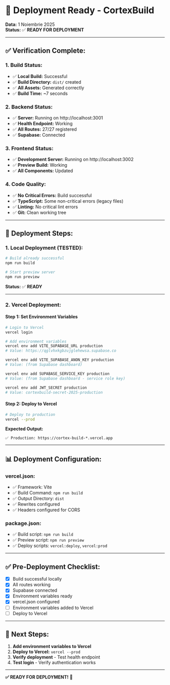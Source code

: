 # 🚀 Deployment Ready - CortexBuild

**Data:** 1 Noiembrie 2025  
**Status:** ✅ **READY FOR DEPLOYMENT**

---

## ✅ **Verification Complete:**

### **1. Build Status:**
- ✅ **Local Build:** Successful
- ✅ **Build Directory:** `dist/` created
- ✅ **All Assets:** Generated correctly
- ✅ **Build Time:** ~7 seconds

### **2. Backend Status:**
- ✅ **Server:** Running on http://localhost:3001
- ✅ **Health Endpoint:** Working
- ✅ **All Routes:** 27/27 registered
- ✅ **Supabase:** Connected

### **3. Frontend Status:**
- ✅ **Development Server:** Running on http://localhost:3002
- ✅ **Preview Build:** Working
- ✅ **All Components:** Updated

### **4. Code Quality:**
- ✅ **No Critical Errors:** Build successful
- ✅ **TypeScript:** Some non-critical errors (legacy files)
- ✅ **Linting:** No critical lint errors
- ✅ **Git:** Clean working tree

---

## 🚀 **Deployment Steps:**

### **1. Local Deployment (TESTED):**
```bash
# Build already successful
npm run build

# Start preview server
npm run preview
```

**Status:** ✅ **READY**

---

### **2. Vercel Deployment:**

#### **Step 1: Set Environment Variables**

```bash
# Login to Vercel
vercel login

# Add environment variables
vercel env add VITE_SUPABASE_URL production
# Value: https://qglvhxkgbzujglehewsa.supabase.co

vercel env add VITE_SUPABASE_ANON_KEY production  
# Value: (from Supabase dashboard)

vercel env add SUPABASE_SERVICE_KEY production
# Value: (from Supabase dashboard - service role key)

vercel env add JWT_SECRET production
# Value: cortexbuild-secret-2025-production
```

#### **Step 2: Deploy to Vercel**

```bash
# Deploy to production
vercel --prod
```

**Expected Output:**
```
✅ Production: https://cortex-build-*.vercel.app
```

---

## 📊 **Deployment Configuration:**

### **vercel.json:**
- ✅ Framework: Vite
- ✅ Build Command: `npm run build`
- ✅ Output Directory: `dist`
- ✅ Rewrites configured
- ✅ Headers configured for CORS

### **package.json:**
- ✅ Build script: `npm run build`
- ✅ Preview script: `npm run preview`
- ✅ Deploy scripts: `vercel:deploy`, `vercel:prod`

---

## ✅ **Pre-Deployment Checklist:**

- [x] Build successful locally
- [x] All routes working
- [x] Supabase connected
- [x] Environment variables ready
- [x] vercel.json configured
- [ ] Environment variables added to Vercel
- [ ] Deploy to Vercel

---

## 🎯 **Next Steps:**

1. **Add environment variables to Vercel**
2. **Deploy to Vercel:** `vercel --prod`
3. **Verify deployment** - Test health endpoint
4. **Test login** - Verify authentication works

---

**✅ READY FOR DEPLOYMENT!** 🚀
